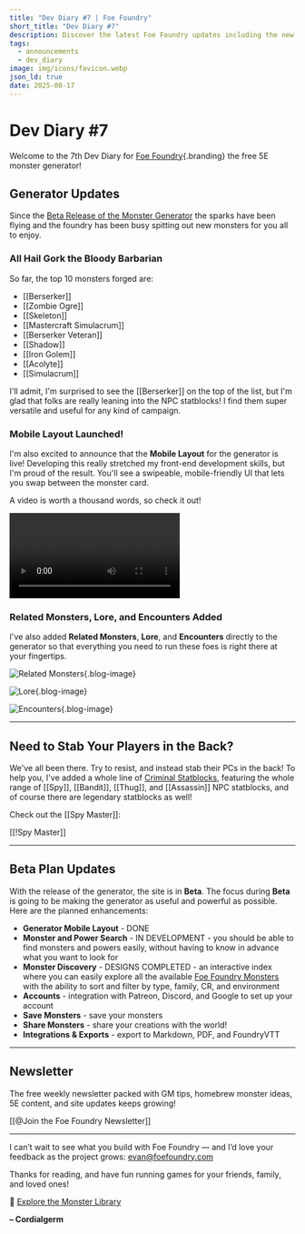 ```yaml
---
title: "Dev Diary #7 | Foe Foundry"
short_title: "Dev Diary #7"
description: Discover the latest Foe Foundry updates including the new mobile layout and the launch of Criminal statblocks.
tags:
  - announcements
  - dev_diary
image: img/icons/favicon.webp
json_ld: true
date: 2025-08-17
---
```


# Dev Diary #7

Welcome to the 7th Dev Diary for [Foe Foundry](../index.md){.branding} the free 5E monster generator!  

## Generator Updates

Since the [Beta Release of the Monster Generator](./2025_08_03_beta_announcement.md) the sparks have been flying and the foundry has been busy spitting out new monsters for you all to enjoy.

### All Hail Gork the Bloody Barbarian

 So far, the top 10 monsters forged are:

- [[Berserker]]
- [[Zombie Ogre]]
- [[Skeleton]]
- [[Mastercraft Simulacrum]]
- [[Berserker Veteran]]
- [[Shadow]]
- [[Iron Golem]]
- [[Acolyte]]
- [[Simulacrum]]

I'll admit, I'm surprised to see the [[Berserker]] on the top of the list, but I'm glad that folks are really leaning into the NPC statblocks! I find them super versatile and useful for any kind of campaign. 

### Mobile Layout Launched!

I'm also excited to announce that the **Mobile Layout** for the generator is live! Developing this really stretched my front-end development skills, but I'm proud of the result. You'll see a swipeable, mobile-friendly UI that lets you swap between the monster card.

A video is worth a thousand words, so check it out!

<video controls playsinline loading="lazy" class="blog-image">
  <source src="/img/blogs/monster-generator-mobile-demo.mp4" type="video/mp4" />
  Your browser does not support the video tag.
</video>

### Related Monsters, Lore, and Encounters Added

I've also added **Related Monsters**, **Lore**, and **Encounters** directly to the generator so that everything you need to run these foes is right there at your fingertips.

![Related Monsters](../img/blogs/monster-generator-related-monsters.png){.blog-image}

![Lore](../img/blogs/monster-generator-lore.png){.blog-image}

![Encounters](../img/blogs/monster-generator-encounters.png){.blog-image}

---

## Need to Stab Your Players in the Back?

We've all been there. Try to resist, and instead stab their PCs in the back! To help you, I've added a whole line of [Criminal Statblocks](../families/criminals.md), featuring the whole range of [[Spy]], [[Bandit]], [[Thug]], and [[Assassin]] NPC statblocks, and of course there are legendary statblocks as well!

Check out the [[Spy Master]]:

[[!Spy Master]]

---

## Beta Plan Updates

With the release of the generator, the site is in **Beta**. The focus during **Beta** is going to be making the generator as useful and powerful as possible. Here are the planned enhancements:


- **Generator Mobile Layout** - DONE
- **Monster and Power Search** - IN DEVELOPMENT - you should be able to find monsters and powers easily, without having to know in advance what you want to look for
- **Monster Discovery** - DESIGNS COMPLETED - an interactive index where you can easily explore all the available [Foe Foundry Monsters](../monsters/index.md) with the ability to sort and filter by type, family, CR, and environment
- **Accounts** - integration with Patreon, Discord, and Google to set up your account
- **Save Monsters** - save your monsters
- **Share Monsters** - share your creations with the world!
- **Integrations & Exports** - export to Markdown, PDF, and FoundryVTT

---

## Newsletter

The free weekly newsletter packed with GM tips, homebrew monster ideas, 5E content, and site updates keeps growing!

[[@Join the Foe Foundry Newsletter]]

---

I can’t wait to see what you build with Foe Foundry — and I’d love your feedback as the project grows: evan@foefoundry.com

Thanks for reading, and have fun running games for your friends, family, and loved ones!

🧟 [Explore the Monster Library](../index.md)

**– Cordialgerm**